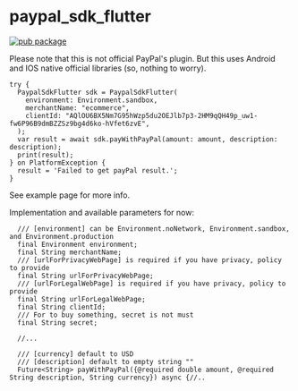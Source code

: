 # paypal_sdk_flutter


[![pub package](https://img.shields.io/pub/v/battery.svg)](https://pub.dev/packages/paypal_sdk_flutter)

Please note that this is not official PayPal's plugin. But
this uses Android and IOS native official libraries (so, 
nothing to worry).

    try {
      PaypalSdkFlutter sdk = PaypalSdkFlutter(
        environment: Environment.sandbox,
        merchantName: "ecommerce",
        clientId: "AQlOU6BX5Nm7G95hWzp5du2OEJlb7p3-2HM9qQH49p_uw1-fw6P96B9dmBZZSz9bg4d6ko-hVfet6zvE",
      );
      var result = await sdk.payWithPayPal(amount: amount, description: description);
      print(result);
    } on PlatformException {
      result = 'Failed to get payPal result.';
    }

See example page for more info.

Implementation and available parameters for now:

      /// [environment] can be Environment.noNetwork, Environment.sandbox, and Environment.production
      final Environment environment;
      final String merchantName;
      /// [urlForPrivacyWebPage] is required if you have privacy, policy to provide
      final String urlForPrivacyWebPage;
      /// [urlForLegalWebPage] is required if you have privacy, policy to provide
      final String urlForLegalWebPage;
      final String clientId;
      /// For to buy something, secret is not must
      final String secret;

      //...

      /// [currency] default to USD
      /// [description] default to empty string ""
      Future<String> payWithPayPal({@required double amount, @required String description, String currency}) async {//..